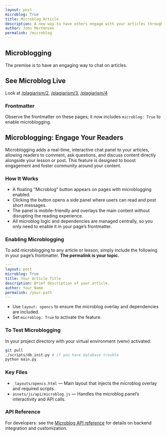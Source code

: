 ```yaml
---
layout: post
microblog: True
title: Microblog Article
description: A new way to have others engage with your articles through microblogging.
author: John Mortensen
permalink: /microblog
---
```


## Microblogging

The premise is to have an engaging way to chat on articles.


## See Microblog Live

Look at [/plagiarism/2]({{site.baseurl}}/plagiarism/2), [/plagiarism/3]({{site.baseurl}}/plagiarism/3), [/plagiarism/4]({{site.baseurl}}/plagiarism/4)


### Frontmatter

Observe the frontmatter on these pages; it now includes `microblog: True` to enable microblogging.

## Microblogging: Engage Your Readers

Microblogging adds a real-time, interactive chat panel to your articles, allowing readers to comment, ask questions, and discuss content directly alongside your lesson or post. This feature is designed to boost engagement and foster community around your content.

### How It Works

- A floating "Microblog" button appears on pages with microblogging enabled.
- Clicking the button opens a side panel where users can read and post short messages.
- The panel is mobile-friendly and overlays the main content without disrupting the reading experience.
- All microblog logic and dependencies are managed centrally, so you only need to enable it in your page’s frontmatter.

### Enabling Microblogging


To add microblogging to any article or lesson, simply include the following in your page’s frontmatter.  **The permalink is your topic.**

```yaml
---
layout: post
microblog: True
title: Your Article Title
description: Brief description of your article.
author: Your Name
permalink: /your-path
---
```

- Use `layout: opencs` to ensure the microblog overlay and dependencies are included.
- Set `microblog: True` to activate the feature.


### To Test Microblogging

In your project directory with your virtual environment (venv) activated:

```sh
git pull
./scripts/db_init.py # if you have database trouble
python main.py
```

### Key Files

- `_layouts/opencs.html` — Main layout that injects the microblog overlay and required scripts.
- `assets/js/api/microblog.js` — Handles the microblog panel’s interactivity and API calls.


### API Reference

For developers: see the [Microblog API reference]({{site.baseurl}}/microblog/reference) for details on backend integration and customization.
